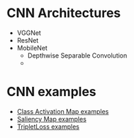 # CNN Architectures
- VGGNet
- ResNet
- MobileNet
  - Depthwise Separable Convolution
  - 

# CNN examples

- [Class Activation Map examples](./ClassActivationMap/)
- [Saliency Map examples](./SaliencyMap/)
- [TripletLoss examples](./TripletLoss/)
